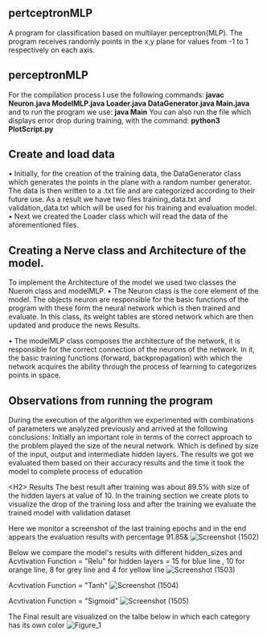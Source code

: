 <H2>pertceptronMLP</H2> 
A program for classification based on multilayer perceptron(MLP). The program receives randomly points in the x,y plane for values from -1 to 1 respectively on each axis.

<H2>perceptronMLP</H2>
For the compilation process I use the following commands:
<b>javac Neuron.java ModelMLP.java Loader.java DataGenerator.java Main.java</b>
and to run the program we use: 
<b>java Main</b>
You can also run the file <PlotScript.py> which displays error drop during training, with the command:
<b> python3 PlotScript.py </b>

<H2> Create and load data </H2>

• Initially, for the creation of the training data, the DataGenerator class which generates the points in the plane with a random number generator. 
The data is then written to a .txt file and are categorized according to their future use. As a result we have two files training_data.txt and validation_data.txt
which will be used for his training and evaluation model.
• Next we created the Loader class which will read the data of the aforementioned files.

<H2>Creating a Nerve class and Architecture of the model.</H2>

To implement the Architecture of the model we used two classes the Nueron class and modelMLP.
• The Neuron class is the core element of the model. The objects neuron are responsible for the basic functions of the program with
these form the neural network which is then trained and evaluate. In this class, its weight tables are stored network which are then 
updated and produce the news Results.

• The modelMLP class composes the architecture of the network, it is responsible for the correct connection of the neurons of the network. 
In it, the basic training functions (forward, backpropagation) with which the network acquires the ability through the process of learning to
categorizes points in space.

<H2> Observations from running the program </H2>
During the execution of the algorithm we experimented with combinations of parameters we analyzed previously and arrived at the following
conclusions:
Initially an important role in terms of the correct approach to the problem played the size of the neural network. Which is defined by
size of the input, output and intermediate hidden layers. The results we got we evaluated them based on their accuracy results and the time 
it took the model to complete process of education

<Η2> Results </H2>
The best result after training was about 89.5% with size of the hidden layers at value of 10.
In the training section we create plots to visualize the drop of the training loss and after the training we evaluate the trained model with validation dataset

Here we monitor a screenshot of the last training epochs and in the end appears the evaluation results with percentage 91.85&
![Screenshot (1502)](https://github.com/GiorgosDrog/prtceptronMLP/assets/72260809/4e5b1c91-ace9-4bf2-9486-9b22ba21b339)


Below we compare the model's results with different hidden_sizes and Acvtivation Function = "Relu" for hidden layers = 15 for blue line , 10 for orange line, 8 for grey line and 4 for yellow line 
![Screenshot (1503)](https://github.com/GiorgosDrog/prtceptronMLP/assets/72260809/5fd0e4d1-dc84-432c-af5b-1e4f23f10ab7)

Acvtivation Function = "Tanh"
![Screenshot (1504)](https://github.com/GiorgosDrog/prtceptronMLP/assets/72260809/b68ac852-dd0f-4165-8b1c-47105aa12781)

Acvtivation Function = "Sigmoid"
![Screenshot (1505)](https://github.com/GiorgosDrog/prtceptronMLP/assets/72260809/94da6e05-72e1-46a4-99af-2145616f84be)

The Final result are visualized on the talbe below in which each category has its own color 
![Figure_1](https://github.com/GiorgosDrog/prtceptronMLP/assets/72260809/75e68ab9-976e-4837-8476-6934086e978d)




